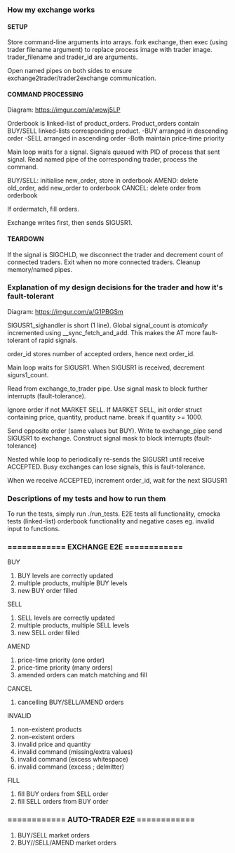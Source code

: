 ### How my exchange works

#### SETUP
Store command-line arguments into arrays. fork exchange, then exec (using trader filename argument) to replace process image with trader image. trader_filename and trader_id are arguments.

Open named pipes on both sides to ensure exchange2trader/trader2exchange communication.

#### COMMAND PROCESSING
Diagram: https://imgur.com/a/wowj5LP

Orderbook is linked-list of product_orders. Product_orders contain BUY/SELL linked-lists corresponding product.
-BUY arranged in descending order
-SELL arranged in ascending order
-Both maintain price-time priority

Main loop waits for a signal. Signals queued with PID of process that sent signal. Read named pipe of the corresponding trader, process the command.

BUY/SELL: initialise new_order, store in orderbook
AMEND: delete old_order, add new_order to orderbook
CANCEL: delete order from orderbook

If ordermatch, fill orders.

Exchange writes first, then sends SIGUSR1.

#### TEARDOWN
If the signal is SIGCHLD, we disconnect the trader and decrement count of connected traders. Exit when no more connected traders. Cleanup memory/named pipes.

### Explanation of my design decisions for the trader and how it's fault-tolerant

Diagram: https://imgur.com/a/G1PBGSm

SIGUSR1_sighandler is short (1 line). Global signal_count is *atomically* incremented using __sync_fetch_and_add. This makes the AT more fault-tolerant of rapid signals.

order_id stores number of accepted orders, hence next order_id.

Main loop waits for SIGUSR1. When SIGUSR1 is received, decrement sigurs1_count.

Read from exchange_to_trader pipe. Use signal mask to block further interrupts (fault-tolerance).

Ignore order if not MARKET SELL. If MARKET SELL, init order struct containing price, quantity, product name. break if quantity >= 1000.

Send opposite order (same values but BUY). Write to exchange_pipe send SIGUSR1 to exchange. Construct signal mask to block interrupts (fault-tolerance)

Nested while loop to periodically re-sends the SIGUSR1 until receive ACCEPTED. Busy exchanges can lose signals, this is fault-tolerance.

When we receive ACCEPTED, increment order_id, wait for the next SIGUSR1

### Descriptions of my tests and how to run them

To run the tests, simply run ./run_tests.
E2E tests all functionality, cmocka tests (linked-list) orderbook functionality and negative cases eg. invalid input to functions.

### ============ EXCHANGE E2E ============
BUY
1. BUY levels are correctly updated
2. multiple products, multiple BUY levels
3. new BUY order filled

SELL
1. SELL levels are correctly updated
2. multiple products, multiple SELL levels
3. new SELL order filled

AMEND
1. price-time priority (one order)
2. price-time priority (many orders)
3. amended orders can match matching and fill

CANCEL
1. cancelling BUY/SELL/AMEND orders

INVALID
1. non-existent products
2. non-existent orders
3. invalid price and quantity
4. invalid command (missing/extra values)
5. invalid command (excess whitespace)
6. invalid command (excess ; delmitter)

FILL
1. fill BUY orders from SELL order
2. fill SELL orders from BUY order

### ============ AUTO-TRADER E2E ============
1. BUY/SELL market orders
2. BUY//SELL/AMEND market orders
